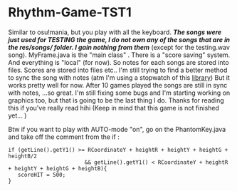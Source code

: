 # Rhythm-Game-TST1

Similar to osu!mania, but you play with all the keyboard. ***The songs were just used for TESTING the game, I do not own any of the songs
that are in the res/songs/ folder. I gain nothing from them*** (except for the testing.wav song). MyFrame.java is the "main class" . There is a "score saving" system. And everything is "local" (for now). So notes for each songs are stored into files. Scores are stored into files etc.. I'm still trying to find a
better method to sync the song with notes (atm I'm using a stopwatch of this [library](http://commons.apache.org/proper/commons-lang/download_lang.cgi))
But it works pretty well for now. After 10 games played the songs are still in sync with notes, ...so great. I'm still fixing some bugs and I'm starting working on graphics too, but that is going to be the last thing I do. Thanks for reading this if you've really read hihi (Keep in mind that this game is not finished yet...  )


Btw if you want to play with AUTO-mode "on", go on the PhantomKey.java and take off the comment from the if : 
```
if (getLine().getY1() >= RCoordinateY + heightR + heightY + heightG + heightB/2
                        && getLine().getY1() < RCoordinateY + heightR + heightY + heightG + heightB){
   scoreHIT = 500; 
}
```
